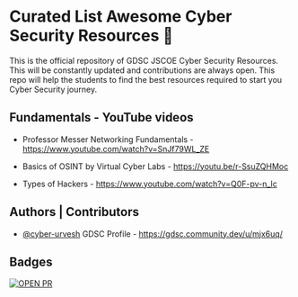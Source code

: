 # Curated List Awesome Cyber Security Resources 🚀
This is the official repository of GDSC JSCOE Cyber Security Resources. This will be constantly updated and contributions are always open. This repo will help the students to find the best resources required to start you Cyber Security journey. 

## Fundamentals - YouTube videos 

- Professor Messer Networking Fundamentals - https://www.youtube.com/watch?v=SnJf79WL_ZE 

- Basics of OSINT by Virtual Cyber Labs - https://youtu.be/r-SsuZQHMoc

- Types of Hackers - https://www.youtube.com/watch?v=Q0F-pv-n_lc

## Authors | Contributors 

- [@cyber-urvesh](https://github.com/cyber-urvesh)
 GDSC Profile - https://gdsc.community.dev/u/mjx6uq/ 

## Badges 

[![OPEN PR](https://badgen.net/github/open-prs/GDSC-JSCOE/Cyber-Security-CheatSheet)](https://badgen.net/github/open-prs/GDSC-JSCOE/Cyber-Security-CheatSheet)
